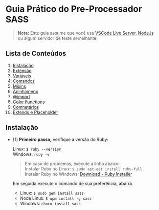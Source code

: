 # Guia Prático do Pre-Processador SASS

> **Nota:** Este guia assume que você usa [VSCode Live Server](https://marketplace.visualstudio.com/items?itemName=ritwickdey.LiveServer), [NodeJs](https://nodejs.org/en/) ou algum servidor de teste semelhante.

## Lista de Conteúdos
1. [Instalação](#instalacao)
1. [Extensão](#extensao-file)
1. [Variáveis](#variaveis)
1. [Comandos](#comandos)
1. [Mixins](#mixins)
1. [Aninhameno](#aninhamento)
1. [@import](#import)
1. [Color Functions](#color-functions)
1. [Comnetários](#comentarios)
1. [Extends e Placeholder](#extends-placeholder)

<a id="instalacao"></a>
## Instalação
- [1] **Primeiro passo,** verifique a versão do Ruby: 

    Linux: ```$ ruby --version```\
    Windows: ```ruby -v```

    > Em caso de problemas, execute a linha abaixo:   
    Instalar Ruby no Linux: ```$ sudo apt-get install ruby-full```\
    Instalar Ruby no Windows: [Download - Ruby Installer](https://rubyinstaller.org/downloads/) 
    
    Em seguida execute o comando de sua  preferência, abaixo.

    - Linux:
    ```$ sudo gem install sass```
    - Node Linux:
    ```$ npm install -g sass```
    - Windows:
    ```choco install sass```
   


    